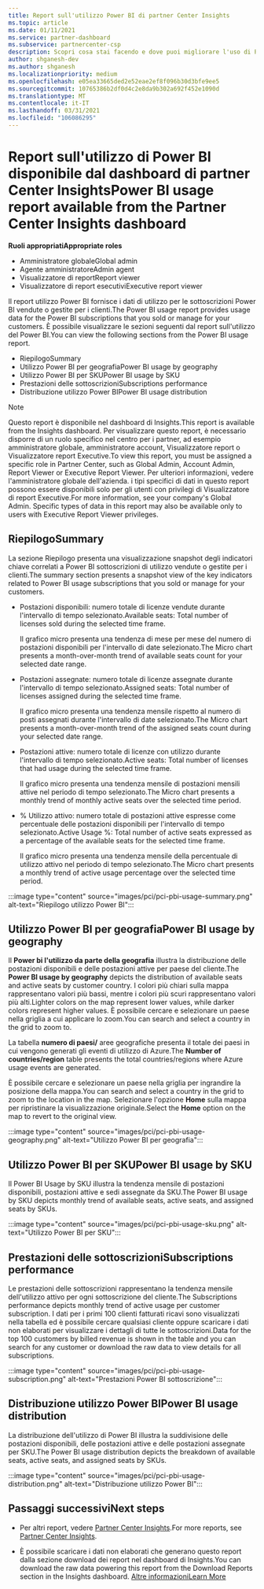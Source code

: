 ```yaml
---
title: Report sull'utilizzo Power BI di partner Center Insights
ms.topic: article
ms.date: 01/11/2021
ms.service: partner-dashboard
ms.subservice: partnercenter-csp
description: Scopri cosa stai facendo e dove puoi migliorare l'uso di Power BI sottoscrizioni che Vendi o Gestisci per i tuoi clienti.
author: shganesh-dev
ms.author: shganesh
ms.localizationpriority: medium
ms.openlocfilehash: e05ea33665ded2e52eae2ef8f096b30d3bfe9ee5
ms.sourcegitcommit: 10765386b2df0d4c2e8da9b302a692f452e1090d
ms.translationtype: MT
ms.contentlocale: it-IT
ms.lasthandoff: 03/31/2021
ms.locfileid: "106086295"
---
```

# <a name="power-bi-usage-report-available-from-the-partner-center-insights-dashboard"></a><span data-ttu-id="97cd1-103">Report sull'utilizzo di Power BI disponibile dal dashboard di partner Center Insights</span><span class="sxs-lookup"><span data-stu-id="97cd1-103">Power BI usage report available from the Partner Center Insights dashboard</span></span>

<span data-ttu-id="97cd1-104">**Ruoli appropriati**</span><span class="sxs-lookup"><span data-stu-id="97cd1-104">**Appropriate roles**</span></span>

- <span data-ttu-id="97cd1-105">Amministratore globale</span><span class="sxs-lookup"><span data-stu-id="97cd1-105">Global admin</span></span>
- <span data-ttu-id="97cd1-106">Agente amministratore</span><span class="sxs-lookup"><span data-stu-id="97cd1-106">Admin agent</span></span>
- <span data-ttu-id="97cd1-107">Visualizzatore di report</span><span class="sxs-lookup"><span data-stu-id="97cd1-107">Report viewer</span></span>
- <span data-ttu-id="97cd1-108">Visualizzatore di report esecutivi</span><span class="sxs-lookup"><span data-stu-id="97cd1-108">Executive report viewer</span></span>

<span data-ttu-id="97cd1-109">Il report utilizzo Power BI fornisce i dati di utilizzo per le sottoscrizioni Power BI vendute o gestite per i clienti.</span><span class="sxs-lookup"><span data-stu-id="97cd1-109">The Power BI usage report provides usage data for the Power BI subscriptions that you sold or manage for your customers.</span></span> <span data-ttu-id="97cd1-110">È possibile visualizzare le sezioni seguenti dal report sull'utilizzo del Power BI.</span><span class="sxs-lookup"><span data-stu-id="97cd1-110">You can view the following sections from the Power BI usage report.</span></span>

- <span data-ttu-id="97cd1-111">Riepilogo</span><span class="sxs-lookup"><span data-stu-id="97cd1-111">Summary</span></span>
- <span data-ttu-id="97cd1-112">Utilizzo Power BI per geografia</span><span class="sxs-lookup"><span data-stu-id="97cd1-112">Power BI usage by geography</span></span>
- <span data-ttu-id="97cd1-113">Utilizzo Power BI per SKU</span><span class="sxs-lookup"><span data-stu-id="97cd1-113">Power BI usage by SKU</span></span>
- <span data-ttu-id="97cd1-114">Prestazioni delle sottoscrizioni</span><span class="sxs-lookup"><span data-stu-id="97cd1-114">Subscriptions performance</span></span>
- <span data-ttu-id="97cd1-115">Distribuzione utilizzo Power BI</span><span class="sxs-lookup"><span data-stu-id="97cd1-115">Power BI usage distribution</span></span>

 > [!NOTE]
 > <span data-ttu-id="97cd1-116">Questo report è disponibile nel dashboard di Insights.</span><span class="sxs-lookup"><span data-stu-id="97cd1-116">This report is available from the Insights dashboard.</span></span> <span data-ttu-id="97cd1-117">Per visualizzare questo report, è necessario disporre di un ruolo specifico nel centro per i partner, ad esempio amministratore globale, amministratore account, Visualizzatore report o Visualizzatore report Executive.</span><span class="sxs-lookup"><span data-stu-id="97cd1-117">To view this report, you must be assigned a specific role in Partner Center, such as Global Admin, Account Admin, Report Viewer or Executive Report Viewer.</span></span> <span data-ttu-id="97cd1-118">Per ulteriori informazioni, vedere l'amministratore globale dell'azienda. i tipi specifici di dati in questo report possono essere disponibili solo per gli utenti con privilegi di Visualizzatore di report Executive.</span><span class="sxs-lookup"><span data-stu-id="97cd1-118">For more information, see your company's Global Admin. Specific types of data in this report may also be available only to users with Executive Report Viewer privileges.</span></span>

## <a name="summary"></a><span data-ttu-id="97cd1-119">Riepilogo</span><span class="sxs-lookup"><span data-stu-id="97cd1-119">Summary</span></span>

<span data-ttu-id="97cd1-120">La sezione Riepilogo presenta una visualizzazione snapshot degli indicatori chiave correlati a Power BI sottoscrizioni di utilizzo vendute o gestite per i clienti.</span><span class="sxs-lookup"><span data-stu-id="97cd1-120">The summary section presents a snapshot view of the key indicators related to Power BI usage subscriptions that you sold or manage for your customers.</span></span> 

- <span data-ttu-id="97cd1-121">Postazioni disponibili: numero totale di licenze vendute durante l'intervallo di tempo selezionato.</span><span class="sxs-lookup"><span data-stu-id="97cd1-121">Available seats: Total number of licenses sold during the selected time frame.</span></span>

   <span data-ttu-id="97cd1-122">Il grafico micro presenta una tendenza di mese per mese del numero di postazioni disponibili per l'intervallo di date selezionato.</span><span class="sxs-lookup"><span data-stu-id="97cd1-122">The Micro chart presents a month-over-month trend of available seats count for your selected date range.</span></span>

- <span data-ttu-id="97cd1-123">Postazioni assegnate: numero totale di licenze assegnate durante l'intervallo di tempo selezionato.</span><span class="sxs-lookup"><span data-stu-id="97cd1-123">Assigned seats: Total number of licenses assigned during the selected time frame.</span></span>

   <span data-ttu-id="97cd1-124">Il grafico micro presenta una tendenza mensile rispetto al numero di posti assegnati durante l'intervallo di date selezionato.</span><span class="sxs-lookup"><span data-stu-id="97cd1-124">The Micro chart presents a month-over-month trend of the assigned seats count during your selected date range.</span></span>

- <span data-ttu-id="97cd1-125">Postazioni attive: numero totale di licenze con utilizzo durante l'intervallo di tempo selezionato.</span><span class="sxs-lookup"><span data-stu-id="97cd1-125">Active seats: Total number of licenses that had usage during the selected time frame.</span></span> 

   <span data-ttu-id="97cd1-126">Il grafico micro presenta una tendenza mensile di postazioni mensili attive nel periodo di tempo selezionato.</span><span class="sxs-lookup"><span data-stu-id="97cd1-126">The Micro chart presents a monthly trend of monthly active seats over the selected time period.</span></span>

- <span data-ttu-id="97cd1-127">% Utilizzo attivo: numero totale di postazioni attive espresse come percentuale delle postazioni disponibili per l'intervallo di tempo selezionato.</span><span class="sxs-lookup"><span data-stu-id="97cd1-127">Active Usage %: Total number of active seats expressed as a percentage of the available seats for the selected time frame.</span></span> 

   <span data-ttu-id="97cd1-128">Il grafico micro presenta una tendenza mensile della percentuale di utilizzo attivo nel periodo di tempo selezionato.</span><span class="sxs-lookup"><span data-stu-id="97cd1-128">The Micro chart presents a monthly trend of active usage percentage over the selected time period.</span></span>

:::image type="content" source="images/pci/pci-pbi-usage-summary.png" alt-text="Riepilogo utilizzo Power BI":::

## <a name="power-bi-usage-by-geography"></a><span data-ttu-id="97cd1-130">Utilizzo Power BI per geografia</span><span class="sxs-lookup"><span data-stu-id="97cd1-130">Power BI usage by geography</span></span>

<span data-ttu-id="97cd1-131">Il **Power bi l'utilizzo da parte della geografia** illustra la distribuzione delle postazioni disponibili e delle postazioni attive per paese del cliente.</span><span class="sxs-lookup"><span data-stu-id="97cd1-131">The **Power BI usage by geography** depicts the distribution of available seats and active seats by customer country.</span></span> <span data-ttu-id="97cd1-132">I colori più chiari sulla mappa rappresentano valori più bassi, mentre i colori più scuri rappresentano valori più alti.</span><span class="sxs-lookup"><span data-stu-id="97cd1-132">Lighter colors on the map represent lower values, while darker colors represent higher values.</span></span> <span data-ttu-id="97cd1-133">È possibile cercare e selezionare un paese nella griglia a cui applicare lo zoom.</span><span class="sxs-lookup"><span data-stu-id="97cd1-133">You can search and select a country in the grid to zoom to.</span></span>

<span data-ttu-id="97cd1-134">La tabella **numero di paesi/** aree geografiche presenta il totale dei paesi in cui vengono generati gli eventi di utilizzo di Azure.</span><span class="sxs-lookup"><span data-stu-id="97cd1-134">The **Number of countries/region** table presents the total countries/regions where Azure usage events are generated.</span></span>

<span data-ttu-id="97cd1-135">È possibile cercare e selezionare un paese nella griglia per ingrandire la posizione della mappa.</span><span class="sxs-lookup"><span data-stu-id="97cd1-135">You can search and select a country in the grid to zoom to the location in the map.</span></span> <span data-ttu-id="97cd1-136">Selezionare l'opzione **Home** sulla mappa per ripristinare la visualizzazione originale.</span><span class="sxs-lookup"><span data-stu-id="97cd1-136">Select the **Home** option on the map to revert to the original view.</span></span>

:::image type="content" source="images/pci/pci-pbi-usage-geography.png" alt-text="Utilizzo Power BI per geografia":::

## <a name="power-bi-usage-by-sku"></a><span data-ttu-id="97cd1-138">Utilizzo Power BI per SKU</span><span class="sxs-lookup"><span data-stu-id="97cd1-138">Power BI usage by SKU</span></span>

<span data-ttu-id="97cd1-139">Il Power BI Usage by SKU illustra la tendenza mensile di postazioni disponibili, postazioni attive e sedi assegnate da SKU.</span><span class="sxs-lookup"><span data-stu-id="97cd1-139">The Power BI usage by SKU depicts monthly trend of available seats, active seats, and assigned seats by SKUs.</span></span>

:::image type="content" source="images/pci/pci-pbi-usage-sku.png" alt-text="Utilizzo Power BI per SKU":::

## <a name="subscriptions-performance"></a><span data-ttu-id="97cd1-141">Prestazioni delle sottoscrizioni</span><span class="sxs-lookup"><span data-stu-id="97cd1-141">Subscriptions performance</span></span>

<span data-ttu-id="97cd1-142">Le prestazioni delle sottoscrizioni rappresentano la tendenza mensile dell'utilizzo attivo per ogni sottoscrizione del cliente.</span><span class="sxs-lookup"><span data-stu-id="97cd1-142">The Subscriptions performance depicts monthly trend of active usage per customer subscription.</span></span> <span data-ttu-id="97cd1-143">I dati per i primi 100 clienti fatturati ricavi sono visualizzati nella tabella ed è possibile cercare qualsiasi cliente oppure scaricare i dati non elaborati per visualizzare i dettagli di tutte le sottoscrizioni.</span><span class="sxs-lookup"><span data-stu-id="97cd1-143">Data for the top 100 customers by billed revenue is shown in the table and you can search for any customer or download the raw data to view details for all subscriptions.</span></span>

:::image type="content" source="images/pci/pci-pbi-usage-subscription.png" alt-text="Prestazioni Power BI sottoscrizione":::

## <a name="power-bi-usage-distribution"></a><span data-ttu-id="97cd1-145">Distribuzione utilizzo Power BI</span><span class="sxs-lookup"><span data-stu-id="97cd1-145">Power BI usage distribution</span></span>

<span data-ttu-id="97cd1-146">La distribuzione dell'utilizzo di Power BI illustra la suddivisione delle postazioni disponibili, delle postazioni attive e delle postazioni assegnate per SKU.</span><span class="sxs-lookup"><span data-stu-id="97cd1-146">The Power BI usage distribution depicts the breakdown of available seats, active seats, and assigned seats by SKUs.</span></span>

:::image type="content" source="images/pci/pci-pbi-usage-distribution.png" alt-text="Distribuzione utilizzo Power BI":::

## <a name="next-steps"></a><span data-ttu-id="97cd1-148">Passaggi successivi</span><span class="sxs-lookup"><span data-stu-id="97cd1-148">Next steps</span></span>

- <span data-ttu-id="97cd1-149">Per altri report, vedere [Partner Center Insights](partner-center-insights.md).</span><span class="sxs-lookup"><span data-stu-id="97cd1-149">For more reports, see [Partner Center Insights](partner-center-insights.md).</span></span>

- <span data-ttu-id="97cd1-150">È possibile scaricare i dati non elaborati che generano questo report dalla sezione download dei report nel dashboard di Insights.</span><span class="sxs-lookup"><span data-stu-id="97cd1-150">You can download the raw data powering this report from the Download Reports section in the Insights dashboard.</span></span> [<span data-ttu-id="97cd1-151">Altre informazioni</span><span class="sxs-lookup"><span data-stu-id="97cd1-151">Learn More</span></span>](pci-download-reports.md) 
